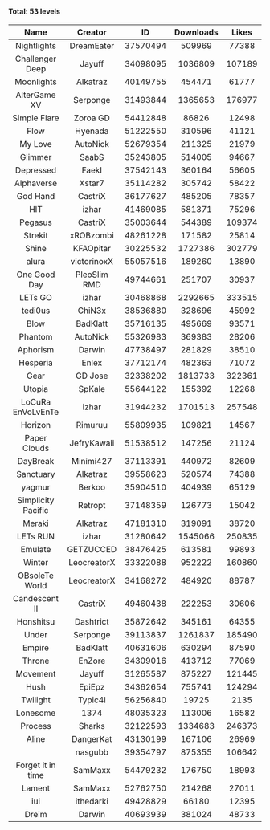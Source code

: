 #### Total: 53 levels

| Name | Creator | ID | Downloads | Likes |
|:---:|:---:|:---:|:---:|:---:|
| Nightlights | DreamEater | 37570494 | 509969 | 77388
| Challenger Deep | Jayuff | 34098095 | 1036809 | 107189
| Moonlights | Alkatraz | 40149755 | 454471 | 61777
| AlterGame XV | Serponge | 31493844 | 1365653 | 176977
| Simple Flare | Zoroa GD | 54412848 | 86826 | 12498
| Flow | Hyenada | 51222550 | 310596 | 41121
| My Love | AutoNick | 52679354 | 211325 | 21979
| Glimmer | SaabS | 35243805 | 514005 | 94667
| Depressed | FaekI | 37542143 | 360164 | 56605
| Alphaverse | Xstar7 | 35114282 | 305742 | 58422
| God Hand | CastriX | 36177627 | 485205 | 78357
| HIT | izhar | 41469085 | 581371 | 75296
| Pegasus | CastriX | 35003644 | 544389 | 109374
| Strekit | xROBzombi | 48261228 | 171582 | 25814
| Shine | KFAOpitar | 30225532 | 1727386 | 302779
| alura | victorinoxX | 55057516 | 189260 | 13890
| One Good Day | PleoSlim RMD | 49744661 | 251707 | 30937
| LETs GO | izhar | 30468868 | 2292665 | 333515
| tedi0us | ChiN3x | 38536880 | 328696 | 45992
| Blow | BadKlatt | 35716135 | 495669 | 93571
| Phantom | AutoNick | 55326983 | 369383 | 28206
| Aphorism | Darwin | 47738497 | 281829 | 38510
| Hesperia | Enlex | 37712174 | 482363 | 71072
| Gear | GD Jose | 32338202 | 1813733 | 322361
| Utopia | SpKale | 55644122 | 155392 | 12268
| LoCuRa EnVoLvEnTe | izhar | 31944232 | 1701513 | 257548
| Horizon | Rimuruu | 55809935 | 109821 | 14567
| Paper Clouds | JefryKawaii | 51538512 | 147256 | 21124
| DayBreak | Minimi427 | 37113391 | 440972 | 82609
| Sanctuary | Alkatraz | 39558623 | 520574 | 74388
| yagmur | Berkoo | 35904510 | 404939 | 65129
| Simplicity Pacific | Retropt | 37148359 | 126773 | 15042
| Meraki | Alkatraz | 47181310 | 319091 | 38720
| LETs  RUN | izhar | 31280642 | 1545066 | 250835
| Emulate | GETZUCCED | 38476425 | 613581 | 99893
| Winter | LeocreatorX | 33322088 | 952222 | 160860
| OBsoleTe World | LeocreatorX | 34168272 | 484920 | 88787
| Candescent II | CastriX | 49460438 | 222253 | 30606
| Honshitsu | Dashtrict | 35872642 | 345161 | 64355
| Under | Serponge | 39113837 | 1261837 | 185490
| Empire | BadKlatt | 40631606 | 630294 | 87590
| Throne | EnZore | 34309016 | 413712 | 77069
| Movement | Jayuff | 31265587 | 875227 | 121445
| Hush | EpiEpz | 34362654 | 755741 | 124294
| Twilight | Typic4l | 56256840 | 19725 | 2135
| Lonesome | 1374 | 48035323 | 113006 | 16582
| Process | Sharks | 32122593 | 1334683 | 246373
| Aline | DangerKat | 43130199 | 167106 | 26969
|   | nasgubb | 39354797 | 875355 | 106642
| Forget it in time | SamMaxx | 54479232 | 176750 | 18993
| Lament | SamMaxx | 52762750 | 214268 | 27011
| iui | ithedarki | 49428829 | 66180 | 12395
| Dreim | Darwin | 40693939 | 381024 | 48733
